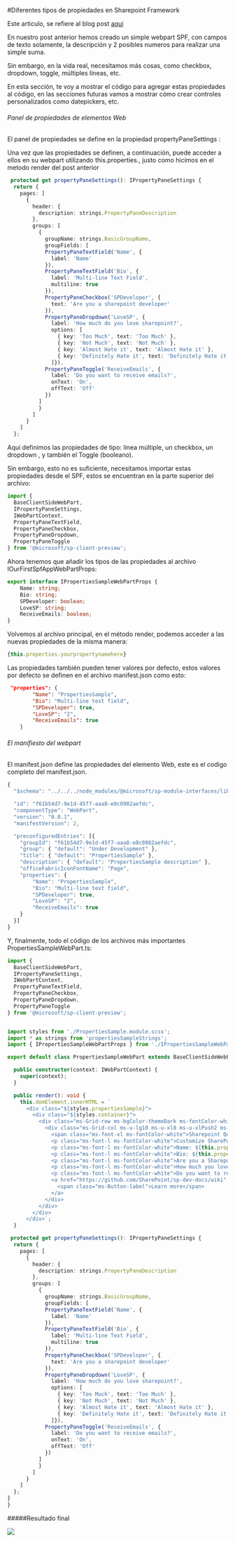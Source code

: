 #Diferentes tipos de propiedades en Sharepoint Framework

Este articulo, se refiere al blog post [aqui](http://www.luisevalencia.com/2016/09/11/diferentes-tipos-de-propiedades-en-sharepoint-framework/)

En nuestro post anterior hemos creado un simple webpart SPF, con campos de texto solamente, la descripción y 2 posibles numeros para realizar una simple suma.

Sin embargo, en la vida real, necesitamos más cosas, como checkbox, dropdown, toggle, múltiples líneas, etc.

En esta sección, te voy a mostrar el código para agregar estas propiedades al código, en las secciones futuras vamos a mostrar cómo crear controles personalizados como datepickers, etc.

###### Panel de propiedades de elementos Web

El panel de propiedades se define en la propiedad propertyPaneSettings :

Una vez que las propiedades se definen, a continuación, puede acceder a ellos en su webpart utilizando this.properties.<Property-value>, justo como hicimos en el metodo render del post anterior

```TypeScript
 protected get propertyPaneSettings(): IPropertyPaneSettings {
  return {
    pages: [
      {
        header: {
          description: strings.PropertyPaneDescription
        },
        groups: [
          {
            groupName: strings.BasicGroupName,
            groupFields: [
            PropertyPaneTextField('Name', {
              label: 'Name'
            }),
            PropertyPaneTextField('Bio', {
              label: 'Multi-line Text Field',
              multiline: true
            }),
            PropertyPaneCheckbox('SPDeveloper', {
              text: 'Are you a sharepoint developer'
            }),
            PropertyPaneDropdown('LoveSP', {
              label: 'How much do you love sharepoint?',
              options: [
                { key: 'Too Much', text: 'Too Much' },
                { key: 'Not Much', text: 'Not Much' },
                { key: 'Almost Hate it', text: 'Almost Hate it' },
                { key: 'Definitely Hate it', text: 'Definitely Hate it' }
              ]}),
            PropertyPaneToggle('ReceiveEmails', {
              label: 'Do you want to receive emails?',
              onText: 'On',
              offText: 'Off'
            })
          ]
          }
        ]
      }
    ]
  };
```

Aquí definimos las propiedades de tipo: línea múltiple, un checkbox, un dropdown , y también el Toggle (booleano).

Sin embargo, esto no es suficiente, necesitamos importar estas propiedades desde el SPF, estos se encuentran en la parte superior del archivo:

```TypeScript
import {
  BaseClientSideWebPart,
  IPropertyPaneSettings,
  IWebPartContext,
  PropertyPaneTextField,
  PropertyPaneCheckbox,
  PropertyPaneDropdown,
  PropertyPaneToggle
} from '@microsoft/sp-client-preview';
```

Ahora tenemos que añadir los tipos de las propiedades al archivo IOurFirstSpfAppWebPartProps:

```TypeScript
export interface IPropertiesSampleWebPartProps {
    Name: string;
    Bio: string;
    SPDeveloper: boolean;
    LoveSP: string;
    ReceiveEmails: boolean;
}
```


Volvemos al archivo principal, en el método render, podemos acceder a las nuevas propiedades de la misma manera:


```TypeScript
{this.properties.yourpropertynamehere}
```

Las propiedades también pueden tener valores por defecto, estos valores por defecto se definen en el archivo manifest.json como esto:

```JSON
 "properties": {
        "Name": "PropertiesSample",
        "Bio": "Multi-line text field",
        "SPDeveloper": true,
        "LoveSP": "2",
        "ReceiveEmails": true
    }
```
###### El manifiesto del webpart

El manifest.json define las propiedades del elemento Web, este es el codigo completo del manifest.json.

```TypeScript
{
  "$schema": "../../../node_modules/@microsoft/sp-module-interfaces/lib/manifestSchemas/jsonSchemas/clientSideComponentManifestSchema.json",

  "id": "f61b54d7-9e1d-45f7-aaa8-e8c0982aefdc",
  "componentType": "WebPart",
  "version": "0.0.1",
  "manifestVersion": 2,

  "preconfiguredEntries": [{
    "groupId": "f61b54d7-9e1d-45f7-aaa8-e8c0982aefdc",
    "group": { "default": "Under Development" },
    "title": { "default": "PropertiesSample" },
    "description": { "default": "PropertiesSample description" },
    "officeFabricIconFontName": "Page",
    "properties": {
        "Name": "PropertiesSample",
        "Bio": "Multi-line text field",
        "SPDeveloper": true,
        "LoveSP": "2",
        "ReceiveEmails": true
    }
  }]
}

```

Y, finalmente, todo el código de los archivos más importantes PropertiesSampleWebPart.ts:
```TypeScript
import {
  BaseClientSideWebPart,
  IPropertyPaneSettings,
  IWebPartContext,
  PropertyPaneTextField,
  PropertyPaneCheckbox,
  PropertyPaneDropdown,
  PropertyPaneToggle
} from '@microsoft/sp-client-preview';


import styles from './PropertiesSample.module.scss';
import * as strings from 'propertiesSampleStrings';
import { IPropertiesSampleWebPartProps } from './IPropertiesSampleWebPartProps';

export default class PropertiesSampleWebPart extends BaseClientSideWebPart<IPropertiesSampleWebPartProps> {

  public constructor(context: IWebPartContext) {
    super(context);
  }

  public render(): void {
    this.domElement.innerHTML = `
      <div class="${styles.propertiesSample}">
        <div class="${styles.container}">
          <div class="ms-Grid-row ms-bgColor-themeDark ms-fontColor-white ${styles.row}">
            <div class="ms-Grid-col ms-u-lg10 ms-u-xl8 ms-u-xlPush2 ms-u-lgPush1">
              <span class="ms-font-xl ms-fontColor-white">Sharepoint Questionnaire!</span>
              <p class="ms-font-l ms-fontColor-white">Customize SharePoint experiences using Web Parts.</p>
              <p class="ms-font-l ms-fontColor-white">Name: ${this.properties.Name}</p>
              <p class="ms-font-l ms-fontColor-white">Bio: ${this.properties.Bio}</p>
              <p class="ms-font-l ms-fontColor-white">Are you a Sharepoint Developer: ${this.properties.SPDeveloper}</p>
              <p class="ms-font-l ms-fontColor-white">How much you love Sharepoint: ${this.properties.LoveSP}</p>
              <p class="ms-font-l ms-fontColor-white">Do you want to receive emails: ${this.properties.ReceiveEmails}</p>
              <a href="https://github.com/SharePoint/sp-dev-docs/wiki" class="ms-Button ${styles.button}">
                <span class="ms-Button-label">Learn more</span>
              </a>
            </div>
          </div>
        </div>
      </div>`;
  }

 protected get propertyPaneSettings(): IPropertyPaneSettings {
  return {
    pages: [
      {
        header: {
          description: strings.PropertyPaneDescription
        },
        groups: [
          {
            groupName: strings.BasicGroupName,
            groupFields: [
            PropertyPaneTextField('Name', {
              label: 'Name'
            }),
            PropertyPaneTextField('Bio', {
              label: 'Multi-line Text Field',
              multiline: true
            }),
            PropertyPaneCheckbox('SPDeveloper', {
              text: 'Are you a sharepoint developer'
            }),
            PropertyPaneDropdown('LoveSP', {
              label: 'How much do you love sharepoint?',
              options: [
                { key: 'Too Much', text: 'Too Much' },
                { key: 'Not Much', text: 'Not Much' },
                { key: 'Almost Hate it', text: 'Almost Hate it' },
                { key: 'Definitely Hate it', text: 'Definitely Hate it' }
              ]}),
            PropertyPaneToggle('ReceiveEmails', {
              label: 'Do you want to receive emails?',
              onText: 'On',
              offText: 'Off'
            })
          ]
          }
        ]
      }
    ]
  };
}
}
```

#####Resultado final

![](http://www.luisevalencia.com/Content/images/2016/09/2016-09-10_19-42-04.png)

